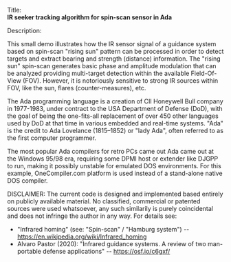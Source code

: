 Title:<br/>
<b>IR seeker tracking algorithm for spin-scan sensor in Ada</b>

Description:<br/>
<p>This small demo illustrates how the IR sensor signal of a guidance system based on spin-scan "rising sun" pattern can be processed in order to detect targets and extract bearing and strength (distance) information. The "rising sun" spin-scan generates basic phase and amplitude modulation that can be analyzed providing multi-target detection within the available Field-Of-View (FOV). However, it is notoriously sensitive to strong IR sources within FOV, like the sun, flares (counter-measures), etc.

The Ada programming language is a creation of CII Honeywell Bull company in 1977-1983, under contract to the USA Department of Defense (DoD), with the goal of being the one-fits-all replacement of over 450 other languages used by DoD at that time in various embedded and real-time systems. "Ada" is the credit to Ada Lovelance (1815–1852) or "lady Ada", often referred to as the first computer programmer.

The most popular Ada compilers for retro PCs came out Ada came out at the Windows 95/98 era, requiring some DPMI host or extender like DJGPP to run, making it possibly unstable for emulated DOS environments. For this example, OneCompiler.com platform is used instead of a stand-alone native DOS compiler.

DISCLAIMER: The current code is designed and implemented based entirely on publicly available material. No classified, commercial or patented sources were used whatsoever, any such similarily is purely coincidental and does not infringe the author in any way. For details see:
* "Infrared homing" (see: "Spin-scan" / "Hamburg system") -- https://en.wikipedia.org/wiki/Infrared_homing
* Alvaro Pastor (2020): "Infrared guidance systems. A review of two man-portable defense applications" -- https://osf.io/c6gxf/
